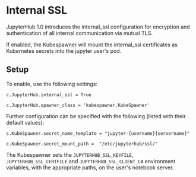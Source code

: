 # Internal SSL

JupyterHub 1.0 introduces the internal_ssl configuration for encryption and authentication of all internal communication via mutual TLS.

If enabled, the Kubespawner will mount the internal_ssl certificates as Kubernetes secrets into the jupyter user's pod.

## Setup

To enable, use the following settings:

```
c.JupyterHub.internal_ssl = True

c.JupyterHub.spawner_class = 'kubespawner.KubeSpawner'
```

Further configuration can be specified with the following (listed with their default values):

```
c.KubeSpawner.secret_name_template = "jupyter-{username}{servername}"

c.KubeSpawner.secret_mount_path =  "/etc/jupyterhub/ssl/"
```

The Kubespawner sets the `JUPYTERHUB_SSL_KEYFILE`, `JUPYTERHUB_SSL_CERTFILE` and `JUPYTERHUB_SSL_CLIENT_CA` environment variables, with the appropriate paths, on the user's notebook server.
